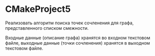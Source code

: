 # CMakeProject5
Реализовать алгоритм поиска точек сочленения для графа, представленного списком смежности.

Входные данные (описание графа) хранятся во входном текстовом файле, выходные данные (точки сочленения) хранятся в выходном текстовом файле.
